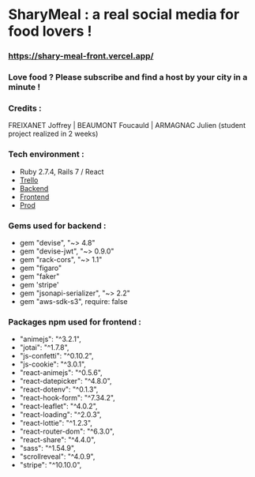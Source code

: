 # SharyMeal : a real social media for food lovers !
### https://shary-meal-front.vercel.app/

### Love food ? Please subscribe and find a host by your city in a minute !

### Credits :

FREIXANET Joffrey | BEAUMONT Foucauld | ARMAGNAC Julien
(student project realized in 2 weeks)

### Tech environment :

- Ruby 2.7.4, Rails 7 / React
- [Trello](https://trello.com/b/czP2KGdZ/sharymeal)
- [Backend](https://github.com/Ju777/sharymeal-backend)
- [Frontend](https://github.com/Joff317/SharyMeal_Front)
- [Prod](https://shary-meal-front.vercel.app/)

### Gems used for backend :

- gem "devise", "~> 4.8"
- gem "devise-jwt", "~> 0.9.0"
- gem "rack-cors", "~> 1.1"
- gem "figaro"
- gem "faker"
- gem 'stripe'
- gem "jsonapi-serializer", "~> 2.2"
- gem "aws-sdk-s3", require: false

### Packages npm used for frontend :

- "animejs": "^3.2.1",
- "jotai": "^1.7.8",
- "js-confetti": "^0.10.2",
- "js-cookie": "^3.0.1",
- "react-animejs": "^0.5.6",
- "react-datepicker": "^4.8.0",
- "react-dotenv": "^0.1.3",
- "react-hook-form": "^7.34.2",
- "react-leaflet": "^4.0.2",
- "react-loading": "^2.0.3",
- "react-lottie": "^1.2.3",
- "react-router-dom": "^6.3.0",
- "react-share": "^4.4.0",
- "sass": "^1.54.9",
- "scrollreveal": "^4.0.9",
- "stripe": "^10.10.0",
